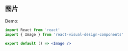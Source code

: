 ## 图片

Demo:

```jsx
import React from 'react'
import { Image } from 'react-visual-design-components'

export default () => <Image />
```

